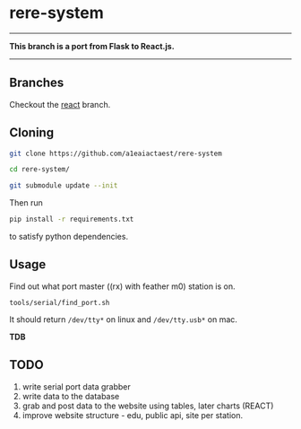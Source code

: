 # rere-system
-------------------------------------------------------------

**This branch is a port from Flask to React.js.**

-------------------------------------------------------------

## Branches
Checkout the [react](https://github.com/a1eaiactaest/rere-system/tree/react) branch.

## Cloning
```sh
git clone https://github.com/a1eaiactaest/rere-system

cd rere-system/

git submodule update --init
```

Then run

```sh
pip install -r requirements.txt 
```

to satisfy python dependencies.



## Usage

Find out what port master ((rx) with feather m0) station is on.
```
tools/serial/find_port.sh
```
It should return `/dev/tty*` on linux and `/dev/tty.usb*` on mac.

**TDB**

## TODO
 
1. write serial port data grabber
2. write data to the database
3. grab and post data to the website using tables, later charts (REACT)
4. improve website structure - edu, public api, site per station.
